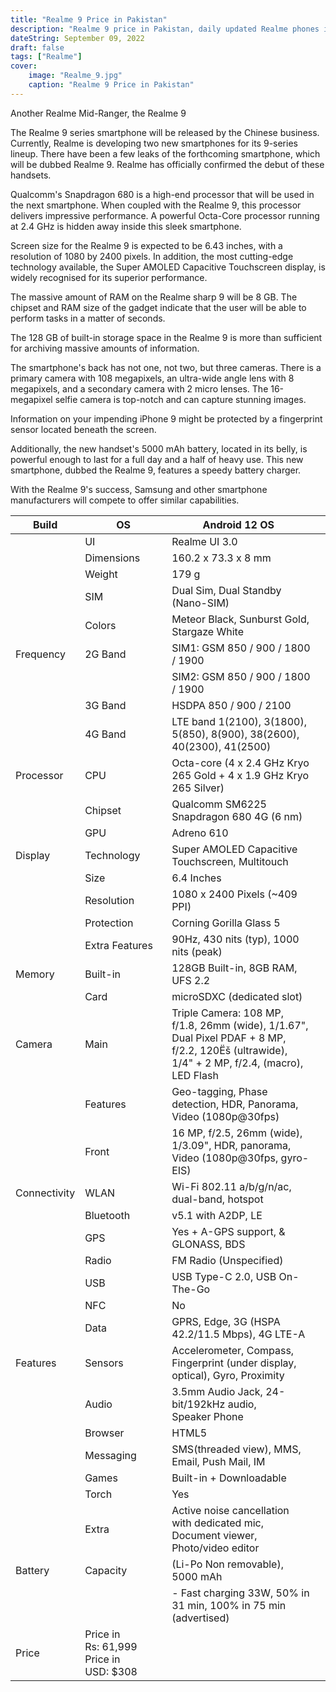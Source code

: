 ```yaml
---
title: "Realme 9 Price in Pakistan"
description: "Realme 9 price in Pakistan, daily updated Realme phones including specs & information"
dateString: September 09, 2022
draft: false
tags: ["Realme"]
cover:
    image: "Realme_9.jpg"
    caption: "Realme 9 Price in Pakistan"
---
```



Another Realme Mid-Ranger, the Realme 9

The Realme 9 series smartphone will be released by the Chinese business. Currently, Realme is developing two new smartphones for its 9-series lineup. There have been a few leaks of the forthcoming smartphone, which will be dubbed Realme 9. Realme has officially confirmed the debut of these handsets. 

Qualcomm's Snapdragon 680 is a high-end processor that will be used in the next smartphone. When coupled with the Realme 9, this processor delivers impressive performance. A powerful Octa-Core processor running at 2.4 GHz is hidden away inside this sleek smartphone. 

Screen size for the Realme 9 is expected to be 6.43 inches, with a resolution of 1080 by 2400 pixels. In addition, the most cutting-edge technology available, the Super AMOLED Capacitive Touchscreen display, is widely recognised for its superior performance. 

The massive amount of RAM on the Realme sharp 9 will be 8 GB. The chipset and RAM size of the gadget indicate that the user will be able to perform tasks in a matter of seconds. 

The 128 GB of built-in storage space in the Realme 9 is more than sufficient for archiving massive amounts of information. 

The smartphone's back has not one, not two, but three cameras. There is a primary camera with 108 megapixels, an ultra-wide angle lens with 8 megapixels, and a secondary camera with 2 micro lenses. The 16-megapixel selfie camera is top-notch and can capture stunning images. 

Information on your impending iPhone 9 might be protected by a fingerprint sensor located beneath the screen. 

Additionally, the new handset's 5000 mAh battery, located in its belly, is powerful enough to last for a full day and a half of heavy use. This new smartphone, dubbed the Realme 9, features a speedy battery charger. 

With the Realme 9's success, Samsung and other smartphone manufacturers will compete to offer similar capabilities.


| Build        | OS                                           | Android 12 OS                                                                                                                                  |  |
|--------------|----------------------------------------------|------------------------------------------------------------------------------------------------------------------------------------------------|--|
|              | UI                                           | Realme UI 3.0                                                                                                                                  |  |
|              | Dimensions                                   | 160.2 x 73.3 x 8 mm                                                                                                                            |  |
|              | Weight                                       | 179 g                                                                                                                                          |  |
|              | SIM                                          | Dual Sim, Dual Standby (Nano-SIM)                                                                                                              |  |
|              | Colors                                       | Meteor Black, Sunburst Gold, Stargaze White                                                                                                    |  |
| Frequency    | 2G Band                                      | SIM1: GSM 850 / 900 / 1800 / 1900                                                                                                              |  |
|              |                                              | SIM2: GSM 850 / 900 / 1800 / 1900                                                                                                              |  |
|              | 3G Band                                      | HSDPA 850 / 900 / 2100                                                                                                                         |  |
|              | 4G Band                                      | LTE band 1(2100), 3(1800), 5(850), 8(900), 38(2600), 40(2300), 41(2500)                                                                        |  |
| Processor    | CPU                                          | Octa-core (4 x 2.4 GHz Kryo 265 Gold + 4 x 1.9 GHz Kryo 265 Silver)                                                                            |  |
|              | Chipset                                      | Qualcomm SM6225 Snapdragon 680 4G (6 nm)                                                                                                       |  |
|              | GPU                                          | Adreno 610                                                                                                                                     |  |
| Display      | Technology                                   | Super AMOLED Capacitive Touchscreen, Multitouch                                                                                                |  |
|              | Size                                         | 6.4 Inches                                                                                                                                     |  |
|              | Resolution                                   | 1080 x 2400 Pixels (~409 PPI)                                                                                                                  |  |
|              | Protection                                   | Corning Gorilla Glass 5                                                                                                                        |  |
|              | Extra Features                               | 90Hz, 430 nits (typ), 1000 nits (peak)                                                                                                         |  |
| Memory       | Built-in                                     | 128GB Built-in, 8GB RAM, UFS 2.2                                                                                                               |  |
|              | Card                                         | microSDXC (dedicated slot)                                                                                                                     |  |
| Camera       | Main                                         | Triple Camera: 108 MP, f/1.8, 26mm (wide), 1/1.67", Dual Pixel PDAF + 8 MP, f/2.2, 120Ëš (ultrawide), 1/4" + 2 MP, f/2.4, (macro), LED Flash   |  |
|              | Features                                     | Geo-tagging, Phase detection, HDR, Panorama, Video (1080p@30fps)                                                                               |  |
|              | Front                                        | 16 MP, f/2.5, 26mm (wide), 1/3.09", HDR, panorama, Video (1080p@30fps, gyro-EIS)                                                               |  |
| Connectivity | WLAN                                         | Wi-Fi 802.11 a/b/g/n/ac, dual-band, hotspot                                                                                                    |  |
|              | Bluetooth                                    | v5.1 with A2DP, LE                                                                                                                             |  |
|              | GPS                                          | Yes + A-GPS support, & GLONASS, BDS                                                                                                            |  |
|              | Radio                                        | FM Radio (Unspecified)                                                                                                                         |  |
|              | USB                                          | USB Type-C 2.0, USB On-The-Go                                                                                                                  |  |
|              | NFC                                          | No                                                                                                                                             |  |
|              | Data                                         | GPRS, Edge, 3G (HSPA 42.2/11.5 Mbps), 4G LTE-A                                                                                                 |  |
| Features     | Sensors                                      | Accelerometer, Compass, Fingerprint (under display, optical), Gyro, Proximity                                                                  |  |
|              | Audio                                        | 3.5mm Audio Jack, 24-bit/192kHz audio, Speaker Phone                                                                                           |  |
|              | Browser                                      | HTML5                                                                                                                                          |  |
|              | Messaging                                    | SMS(threaded view), MMS, Email, Push Mail, IM                                                                                                  |  |
|              | Games                                        | Built-in + Downloadable                                                                                                                        |  |
|              | Torch                                        | Yes                                                                                                                                            |  |
|              | Extra                                        | Active noise cancellation with dedicated mic, Document viewer, Photo/video editor                                                              |  |
| Battery      | Capacity                                     | (Li-Po Non removable), 5000 mAh                                                                                                                |  |
|              |                                              | - Fast charging 33W, 50% in 31 min, 100% in 75 min (advertised)                                                                                |  |
| Price        | Price in Rs: 61,999     Price in USD: $308   |                                                                                                                                                |  |